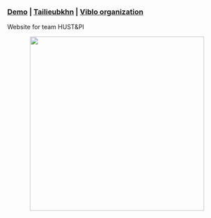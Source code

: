 ### [Demo](https://piandhust.github.io/) | [Tailieubkhn](https://www.tailieubkhn.com/) | [Viblo organization](https://viblo.asia/o/piandhust)
Website for team HUST&amp;PI

<div id="header" align="center">
  <img src="https://raw.githubusercontent.com/piandhust/piandhust.github.io/master/image/piandhust.png" width="400"/>
</div>
